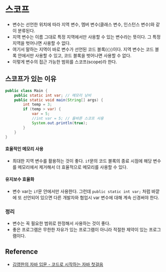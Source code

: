 # 스코프

- 변수는 선언한 위치에 따라 지역 변수, 멤버 변수(클래스 변수, 인스턴스 변수)와 같이 분류된다.
- 지역 변수는 이름 그대로 특정 지역에서만 사용할 수 있는 변수라는 뜻이다. 그 특정 지역을 벗어나면 사용할 수 없다.
- 여기서 말하는 지역이 바로 변수가 선언된 코드 블록(`{}`)이다. 지역 변수는 코드 블록 안에서만 사용할 수 있고, 코드 블록을 벗어나면 사용할 수 없다.
- 이렇게 변수의 접근 가능한 범위를 스코프(scope)라 한다.

## 스코프가 있는 이유

```java
public class Main {
    public static int var; // 메모리 낭비
    public static void main(String[] args) {
        int temp = 3;
        if (temp > var) {
            var = 5;
            //int var = 5; // 올바른 스코프 사용
            System.out.println(true);
        }
    }
}
```

#### 효율적인 메모리 사용

- 최대한 지역 변수를 활용하는 것이 좋다. `if`문의 코드 블록의 종료 시점에 해당 변수를 메모리에서 제거해서 더 효율적으로 메모리를 사용할 수 있다.

#### 유지보수 효율화

- 변수 var는 `if`문 안에서만 사용한다. 그런데 `public static int var;` 처럼 바깥에 또 선언되어 있으면 다른 개발자와 협업시 var 변수에 대해 계속 신경써야 한다.

### 정리

- 변수는 꼭 필요한 범위로 한정해서 사용하는 것이 좋다.
- 좋은 프로그램은 무한한 자유가 있는 프로그램이 아니라 적절한 제약이 있는 프로그램이다.

## Reference

- [김영한의 자바 입문 - 코드로 시작하는 자바 첫걸음](https://www.inflearn.com/course/%EA%B9%80%EC%98%81%ED%95%9C%EC%9D%98-%EC%9E%90%EB%B0%94-%EC%9E%85%EB%AC%B8#)
